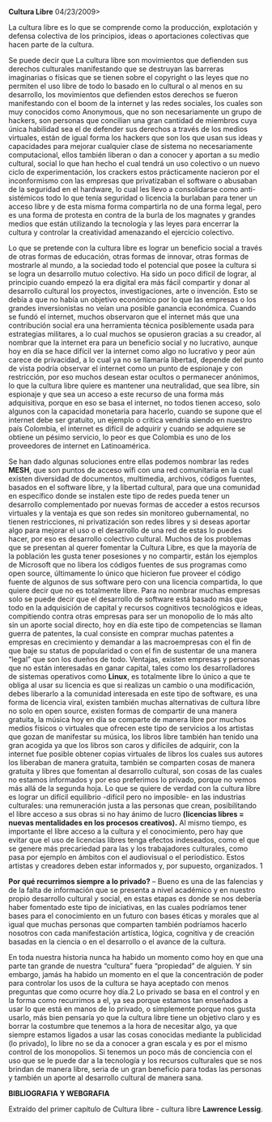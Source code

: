 
**Cultura Libre** 04/23/2009>

La cultura libre es lo que se comprende como la producción, explotación y defensa colectiva de los principios, ideas o aportaciones colectivas que hacen parte de la cultura.

Se puede decir que La cultura libre son movimientos que defienden sus derechos culturales manifestando que se destruyan las barreras imaginarias o físicas que se tienen sobre el copyright o las leyes que no permiten el uso libre de todo lo basado en lo cultural o al menos en su desarrollo, los movimientos que defienden estos derechos se fueron manifestando con el boom de la internet y las redes sociales, los cuales son muy conocidos como Anonymous, que no son necesariamente un grupo de hackers, son personas que concilian una gran cantidad de miembros cuya única habilidad sea el de defender sus derechos a través de los medios virtuales, están de igual forma los hackers que son los que usan sus ideas y capacidades para mejorar cualquier clase de sistema no necesariamente computacional, ellos también liberan o dan a conocer y aportan a su medio cultural, social lo que han hecho el cual tendrá un uso colectivo o un nuevo ciclo de experimentación, los crackers estos prácticamente nacieron por el inconformismo con las empresas que privatizaban el software o abusaban de la seguridad en el hardware, lo cual les llevo a consolidarse como anti-sistémicos todo lo que tenía seguridad o licencia la burlaban para tener un acceso libre y de esta misma forma compartirla no de una forma legal, pero es una forma de protesta en contra de la burla de los magnates y grandes medios que están utilizando la tecnología y las leyes para encerrar la cultura y controlar la creatividad amenazando el ejercicio colectivo.

Lo que se pretende con la cultura libre es lograr un beneficio social a través de otras formas de educación, otras formas de innovar, otras formas de mostrarle al mundo, a la sociedad todo el potencial que posee la cultura si se logra un desarrollo mutuo colectivo. Ha sido un poco difícil de lograr, al principio cuando empezó la era digital era más fácil compartir y donar al desarrollo cultural los proyectos, investigaciones, arte o invención. Esto se debía a que no había un objetivo económico por lo que las empresas o los grandes inversionistas no veían una posible ganancia económica. Cuando se fundó el internet, muchos observaron que el internet más que una contribución social era una herramienta técnica posiblemente usada para estrategias militares, a lo cual muchos se opusieron gracias a su creador, al nombrar que la internet era para un beneficio social y no lucrativo, aunque hoy en día se hace difícil ver la internet como algo no lucrativo y peor aún carece de privacidad, a lo cual ya no se llamaría libertad, depende del punto de vista podría observar el internet como un punto de espionaje y con restricción, por eso muchos desean estar ocultos o permanecer anónimos, lo que la cultura libre quiere es mantener una neutralidad, que sea libre, sin espionaje y que sea un acceso a este recurso de una forma más adquisitiva, porque en eso se basa el internet, no todos tienen acceso, solo algunos con la capacidad monetaria para hacerlo, cuando se supone que el internet debe ser gratuito, un ejemplo o critica vendría siendo en nuestro país Colombia, el internet es difícil de adquirir y cuando se adquiere se obtiene un pésimo servicio, lo peor es que Colombia es uno de los proveedores de internet en Latinoamérica. 

Se han dado algunas soluciones entre ellas podemos nombrar las redes **MESH**, que son puntos de acceso wifi con una red comunitaria en la cual existen diversidad de documentos, multimedia, archivos, códigos fuentes, basados en el software libre, y la libertad cultural, para que una comunidad en específico donde se instalen este tipo de redes pueda tener un desarrollo complementado por nuevas formas de acceder a estos recursos virtuales y la ventaja es que son redes sin monitoreo gubernamental, no tienen restricciones, ni privatización son redes libres y si deseas aportar algo para mejorar el uso o el desarrollo de una red de estas lo puedes hacer, por eso es desarrollo colectivo cultural. Muchos de los problemas que se presentan al querer fomentar la Cultura Libre, es que la mayoría de la población les gusta tener posesiones y no compartir, están los ejemplos de Microsoft que no libera los códigos fuentes de sus programas como open source, últimamente lo único que hicieron fue proveer el código fuente de algunos de sus software pero con una licencia compartida, lo que quiere decir que no es totalmente libre. Para no nombrar muchas empresas solo se puede decir que el desarrollo de software está basado más que todo en la adquisición de capital y recursos cognitivos tecnológicos e ideas, compitiendo contra otras empresas para ser un monopolio de lo más alto sin un aporte social directo, hoy en día este tipo de competencias se llaman guerra de patentes, la cual consiste en comprar muchas patentes a empresas en crecimiento y demandar a las macroempresas con el fin de que baje su status de popularidad o con el fin de sustentar de una manera “legal” que son los dueños de todo. Ventajas, existen empresas y personas que no están interesadas en ganar capital, tales como los desarrolladores de sistemas operativos como **Linux**, es totalmente libre lo único a que te obliga al usar su licencia es que si realizas un cambio o una modificación, debes liberarlo a la comunidad interesada en este tipo de software, es una forma de licencia viral, existen también muchas alternativas de cultura libre no solo en open source, existen formas de compartir de una manera gratuita, la música hoy en día se comparte de manera libre por muchos medios físicos o virtuales que ofrecen este tipo de servicios a los artistas que gozan de manifestar su música, los libros libre también han tenido una gran acogida ya que los libros son caros y difíciles de adquirir, con la internet fue posible obtener copias virtuales de libros los cuales sus autores los liberaban de manera gratuita, también se comparten cosas de manera gratuita y libres que fomentan al desarrollo cultural, son cosas de las cuales no estamos informados y por eso preferimos lo privado, porque no vemos más allá de la segunda hoja. Lo que se quiere de verdad con la cultura libre es lograr un difícil equilibrio -difícil pero no imposible- en las industrias culturales: una remuneración justa a las personas que crean, posibilitando el libre acceso a sus obras si no hay ánimo de lucro **(licencias libres = nuevas mentalidades en los procesos creativos).** Al mismo tiempo, es importante el libre acceso a la cultura y el conocimiento, pero hay que evitar que el uso de licencias libres tenga efectos indeseados, como el que se genere más precariedad para las y los trabajadores culturales, como pasa por ejemplo en ámbitos con el audiovisual o el periodístico. Estos artistas y creadores deben estar informados y, por supuesto, organizados. 1

**Por qué recurrimos siempre a lo privado?** – Bueno es una de las falencias y de la falta de información que se presenta a nivel académico y en nuestro propio desarrollo cultural y social, en estas etapas es donde se nos debería haber fomentado este tipo de iniciativas, en las cuales podríamos tener bases para el conocimiento en un futuro con bases éticas y morales que al igual que muchas personas que comparten también podríamos hacerlo nosotros con cada manifestación artística, lógica, cognitiva y de creación basadas en la ciencia o en el desarrollo o el avance de la cultura. 

En toda nuestra historia nunca ha habido un momento como hoy en que una parte tan grande de nuestra “cultura” fuera “propiedad” de alguien. Y sin embargo, jamás ha habido un momento en el que la concentración de poder para controlar los usos de la cultura se haya aceptado con menos preguntas que como ocurre hoy día.2 Lo privado se basa en el control y en la forma como recurrimos a el, ya sea porque estamos tan enseñados a usar lo que está en manos de lo privado, o simplemente porque nos gusta usarlo, más bien pensaría yo que la cultura libre tiene un objetivo claro y es borrar la costumbre que tenemos a la hora de necesitar algo, ya que siempre estamos ligados a usar las cosas conocidas mediante la publicidad (lo privado), lo libre no se da a conocer a gran escala y es por el mismo control de los monopolios. Si tenemos un poco más de conciencia con el uso que se le puede dar a la tecnología y los recursos culturales que se nos brindan de manera libre, seria de un gran beneficio para todas las personas y también un aporte al desarrollo cultural de manera sana.

**BIBLIOGRAFIA Y WEBGRAFIA** 

Extraído del primer capítulo de Cultura libre - cultura libre **Lawrence Lessig**.

